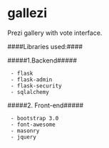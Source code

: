 gallezi
=======

Prezi gallery with vote interface.


####Libraries used:####

#####1.Backend#####

     - flask
     - flask-admin
     - flask-security
     - sqlalchemy

#####2. Front-end#####

     - bootstrap 3.0
     - font-awesome
     - masonry
     - jquery
